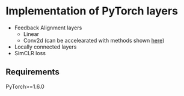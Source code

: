 # Implementation of PyTorch layers

- Feedback Alignment layers
  - Linear
  - Conv2d (can be accelearated with methods shown [here](https://github.com/jordan-g/PyTorch-cuDNN-Convolution))
- Locally connected layers
- SimCLR loss

## Requirements
PyTorch>=1.6.0
